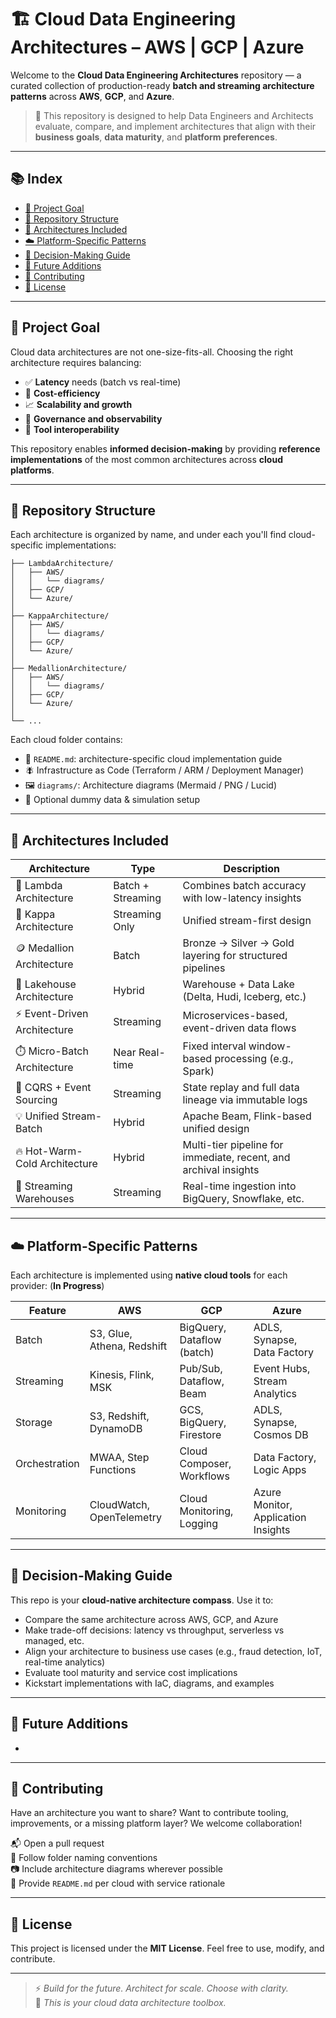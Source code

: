 # 🏗️ Cloud Data Engineering Architectures – AWS | GCP | Azure

Welcome to the **Cloud Data Engineering Architectures** repository — a curated collection of production-ready **batch and streaming architecture patterns** across **AWS**, **GCP**, and **Azure**.

> 🌟 This repository is designed to help Data Engineers and Architects evaluate, compare, and implement architectures that align with their **business goals**, **data maturity**, and **platform preferences**.

---

## 📚 Index

- [🚀 Project Goal](#-project-goal)
- [🧱 Repository Structure](#-repository-structure)
- [🧱 Architectures Included](#-architectures-included)
- [☁️ Platform-Specific Patterns](#️-platform-specific-patterns)
- [🧠 Decision-Making Guide](#-decision-making-guide)
- [🔮 Future Additions](#-future-additions)
- [🤝 Contributing](#-contributing)
- [📜 License](#-license)

---

## 🚀 Project Goal

Cloud data architectures are not one-size-fits-all. Choosing the right architecture requires balancing:

- ✅ **Latency** needs (batch vs real-time)
- 💸 **Cost-efficiency**
- 📈 **Scalability and growth**
- 🔐 **Governance and observability**
- 🧹 **Tool interoperability**

This repository enables **informed decision-making** by providing **reference implementations** of the most common architectures across **cloud platforms**.

---

## 🧱 Repository Structure

Each architecture is organized by name, and under each you'll find cloud-specific implementations:

```
├── LambdaArchitecture/
│   ├── AWS/
│   │   └── diagrams/
│   ├── GCP/
│   └── Azure/
│
├── KappaArchitecture/
│   ├── AWS/
│   │   └── diagrams/
│   ├── GCP/
│   └── Azure/
│
├── MedallionArchitecture/
│   ├── AWS/
│   │   └── diagrams/
│   ├── GCP/
│   └── Azure/
│
└── ...
```

Each cloud folder contains:

- 📄 `README.md`: architecture-specific cloud implementation guide
- 🪰 Infrastructure as Code (Terraform / ARM / Deployment Manager)
- 🖼️ `diagrams/`: Architecture diagrams (Mermaid / PNG / Lucid)
- 🔧 Optional dummy data & simulation setup

---

## 🧱 Architectures Included

| Architecture                  | Type              | Description                                                      |
| ----------------------------- | ----------------- | ---------------------------------------------------------------- |
| 🏩️ Lambda Architecture       | Batch + Streaming | Combines batch accuracy with low-latency insights                |
| 🔁 Kappa Architecture         | Streaming Only    | Unified stream-first design                                      |
| 🪙 Medallion Architecture     | Batch             | Bronze → Silver → Gold layering for structured pipelines         |
| 🧐 Lakehouse Architecture     | Hybrid            | Warehouse + Data Lake (Delta, Hudi, Iceberg, etc.)               |
| ⚡ Event-Driven Architecture   | Streaming         | Microservices-based, event-driven data flows                     |
| ⏱️ Micro-Batch Architecture   | Near Real-time    | Fixed interval window-based processing (e.g., Spark)             |
| 📜 CQRS + Event Sourcing      | Streaming         | State replay and full data lineage via immutable logs            |
| 💡 Unified Stream-Batch       | Hybrid            | Apache Beam, Flink-based unified design                          |
| 🔥 Hot-Warm-Cold Architecture | Hybrid            | Multi-tier pipeline for immediate, recent, and archival insights |
| 🏢 Streaming Warehouses       | Streaming         | Real-time ingestion into BigQuery, Snowflake, etc.               |

---

## ☁️ Platform-Specific Patterns

Each architecture is implemented using **native cloud tools** for each provider: (**In Progress**)

| Feature       | AWS                        | GCP                        | Azure                               |
| ------------- | -------------------------- | -------------------------- | ----------------------------------- |
| Batch         | S3, Glue, Athena, Redshift | BigQuery, Dataflow (batch) | ADLS, Synapse, Data Factory         |
| Streaming     | Kinesis, Flink, MSK        | Pub/Sub, Dataflow, Beam    | Event Hubs, Stream Analytics        |
| Storage       | S3, Redshift, DynamoDB     | GCS, BigQuery, Firestore   | ADLS, Synapse, Cosmos DB            |
| Orchestration | MWAA, Step Functions       | Cloud Composer, Workflows  | Data Factory, Logic Apps            |
| Monitoring    | CloudWatch, OpenTelemetry  | Cloud Monitoring, Logging  | Azure Monitor, Application Insights |

---

## 🧠 Decision-Making Guide

This repo is your **cloud-native architecture compass**. Use it to:

- Compare the same architecture across AWS, GCP, and Azure
- Make trade-off decisions: latency vs throughput, serverless vs managed, etc.
- Align your architecture to business use cases (e.g., fraud detection, IoT, real-time analytics)
- Evaluate tool maturity and service cost implications
- Kickstart implementations with IaC, diagrams, and examples

---

## 🔮 Future Additions

-

---

## 🤝 Contributing

Have an architecture you want to share? Want to contribute tooling, improvements, or a missing platform layer? We welcome collaboration!

📬 Open a pull request\
📂 Follow folder naming conventions\
📷 Include architecture diagrams wherever possible\
📖 Provide `README.md` per cloud with service rationale

---

## 📜 License

This project is licensed under the **MIT License**. Feel free to use, modify, and contribute.

---

> ⚡ *Build for the future. Architect for scale. Choose with clarity.*\
> 🚀 *This is your cloud data architecture toolbox.*

